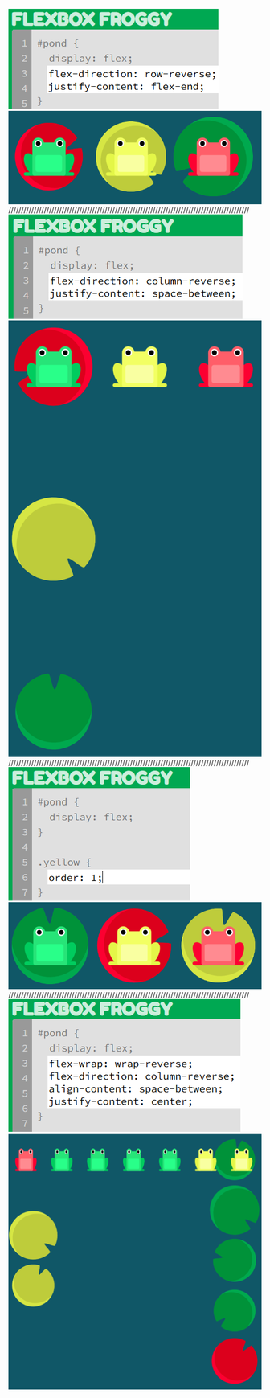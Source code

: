 ![level 10](image.png)
![level 10](image-1.png)
///////////////////////////////////////////////////////////////////////////////////////////////
![level 12](image-2.png)
![level 12](image-3.png)
///////////////////////////////////////////////////////////////////////////////////////////////
![level 14](image-4.png)
![level 14](image-5.png)
///////////////////////////////////////////////////////////////////////////////////////////////
![level 24](image-6.png)
![level 24](image-7.png)